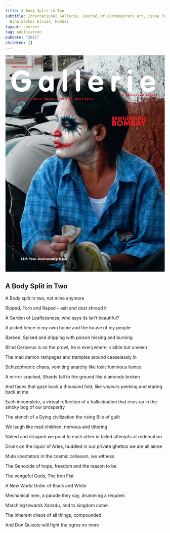 ```yaml
---
title: A Body Split in Two
subtitle: International Gallerie, Journal of Contemporary art, issue 30, (ed.)
  Bina Sarkar Ellias, Mumbai
layout: content
tag: publication
pubdate: "2011"
children: []
---
```

![Cover, International Gallerie - Journal of Contemporary art - issue 30 (ed.) Bina Sarkar Ellias, Mumbai, 2011](assets/img/ali-akbar-mehta_cover-international-gallerie-magazine-journal-of-contemporary-art-issue-30-bina-sarkar-ellias-mumbai_2011.jpg)



## A Body Split in Two

A Body split in two, not mine anymore

Ripped, Torn and Raped – ash and dust shroud it

A Garden of Leaflessness, who says its isn’t beautiful?

A picket fence in my own home and the house of my people

Barbed, Spiked and dripping with poison hissing and burning

Blind Cerberus is on the prowl, he is everywhere, visible but unseen

The mad demon rampages and tramples around ceaselessly in

Schizophrenic chaos, vomiting anarchy like toxic luminous fumes

A mirror cracked, Shards fall to the ground like diamonds broken

And faces that gaze back a thousand fold, like voyeurs peeking and staring back at me

Each incomplete, a virtual reflection of a hallucination that rises up in the smoky bog of our prosperity

The stench of a Dying civilization the rising Bile of guilt

We laugh like mad children, nervous and tittering

Naked and stripped we point to each other in failed attempts at redemption

Drunk on the liquor of Aries, huddled in our private ghettos we are all alone

Mute spectators in the cosmic coliseum, we witness

The Genocide of hope, freedom and the reason to be

The vengeful Gods, The Iron Fist

A New World Order of Black and White

Mechanical men, a parade they say, drumming a requiem

Marching towards Xanadu, and to kingdom come

The inherent chaos of all things, compounded

And Don Quixote will fight the ogres no more
